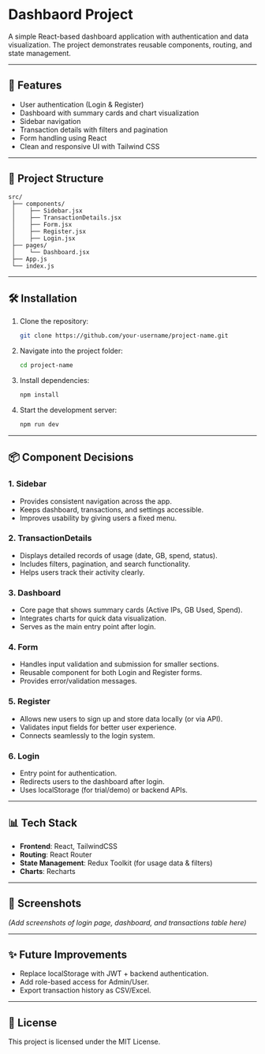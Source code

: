 # Dashbaord Project
A simple React-based dashboard application with authentication and data visualization. The project demonstrates reusable components, routing, and state management.

---

## 🚀 Features

* User authentication (Login & Register)
* Dashboard with summary cards and chart visualization
* Sidebar navigation
* Transaction details with filters and pagination
* Form handling using React
* Clean and responsive UI with Tailwind CSS

---

## 📂 Project Structure

```
src/
 ├── components/
 │    ├── Sidebar.jsx
 │    ├── TransactionDetails.jsx
 │    ├── Form.jsx
 │    ├── Register.jsx
 │    ├── Login.jsx
 ├── pages/
 │    └── Dashboard.jsx
 ├── App.js
 └── index.js
```

---

## 🛠 Installation

1. Clone the repository:

   ```bash
   git clone https://github.com/your-username/project-name.git
   ```

2. Navigate into the project folder:

   ```bash
   cd project-name
   ```

3. Install dependencies:

   ```bash
   npm install
   ```

4. Start the development server:

   ```bash
   npm run dev
   ```

---

## 📦 Component Decisions

### 1. **Sidebar**

* Provides consistent navigation across the app.
* Keeps dashboard, transactions, and settings accessible.
* Improves usability by giving users a fixed menu.

### 2. **TransactionDetails**

* Displays detailed records of usage (date, GB, spend, status).
* Includes filters, pagination, and search functionality.
* Helps users track their activity clearly.

### 3. **Dashboard**

* Core page that shows summary cards (Active IPs, GB Used, Spend).
* Integrates charts for quick data visualization.
* Serves as the main entry point after login.

### 4. **Form**

* Handles input validation and submission for smaller sections.
* Reusable component for both Login and Register forms.
* Provides error/validation messages.

### 5. **Register**

* Allows new users to sign up and store data locally (or via API).
* Validates input fields for better user experience.
* Connects seamlessly to the login system.

### 6. **Login**

* Entry point for authentication.
* Redirects users to the dashboard after login.
* Uses localStorage (for trial/demo) or backend APIs.

---

## 📊 Tech Stack

* **Frontend**: React, TailwindCSS
* **Routing**: React Router
* **State Management**: Redux Toolkit (for usage data & filters)
* **Charts**: Recharts

---

## 📸 Screenshots

*(Add screenshots of login page, dashboard, and transactions table here)*

---

## ✨ Future Improvements

* Replace localStorage with JWT + backend authentication.
* Add role-based access for Admin/User.
* Export transaction history as CSV/Excel.

---

## 📄 License

This project is licensed under the MIT License.
